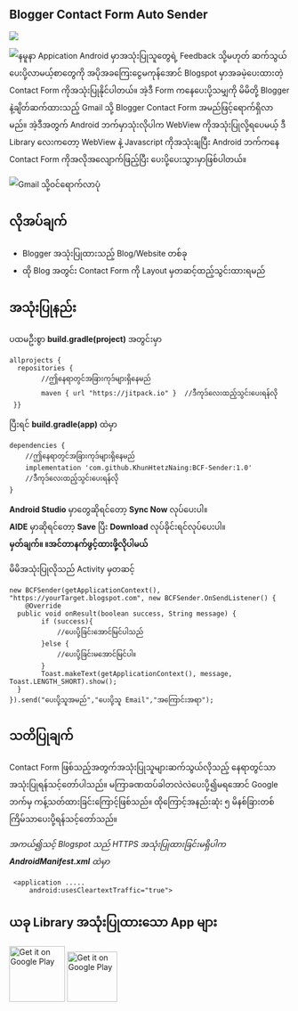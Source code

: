 ## **Blogger Contact Form Auto Sender**
[![](https://jitpack.io/v/KhunHtetzNaing/BCF-Sender.svg)](https://jitpack.io/#KhunHtetzNaing/BCF-Sender)

![နမူနာ Appication](https://github.com/KhunHtetzNaing/BCF-Sender/raw/master/photos/send.gif)
Android မှာအသုံးပြုသူတွေရဲ့ Feedback သို့မဟုတ် ဆက်သွယ်ပေးပို့လာမယ့်စာတွေကို
အပိုအခကြေးငွေမကုန်အောင် Blogspot မှာအခမဲ့ပေးထားတဲ့
Contact Form ကိုအသုံးပြုနိုင်ပါတယ်။
အဲ့ဒီ Form ကနေပေးပို့သမျှကို မိမိတို့ Blogger နဲ့ချိတ်ဆက်ထားသည့်
Gmail သို့ Blogger Contact Form အမည်ဖြင့်ရောက်ရှိလာမည်။
အဲ့ဒီအတွက် Android ဘက်မှာသုံးလိုပါက WebView ကိုအသုံးပြုလို့ရပေမယ့်
ဒီ Library လေးကတော့ WebView နဲ့ Javascript ကိုအသုံးချပြီး
Android ဘက်ကနေ Contact Form ကိုအလိုအလျောက်ဖြည့်ပြီး
ပေးပို့ပေးသွားမှာဖြစ်ပါတယ်။

![Gmail သို့ဝင်ရောက်လာပုံ](https://github.com/KhunHtetzNaing/BCF-Sender/raw/master/photos/received.gif)

## လိုအပ်ချက်
 - Blogger အသုံးပြုထားသည့် Blog/Website တစ်ခု
 - ထို Blog အတွင်း Contact Form ကို Layout မှတဆင့်ထည့်သွင်းထားရမည်

## အသုံးပြုနည်း
ပထမဦးစွာ  **build.gradle(project)**  အတွင်းမှာ

```
allprojects {
  repositories {  
		//ဤနေရာတွင်အခြားကုဒ်များရှိနေမည်
        maven { url "https://jitpack.io" }  //ဒီကုဒ်လေးထည့်သွင်းပေးရန်လို
 }}
```
ပြီးရင်  **build.gradle(app)**  ထဲမှာ

```
dependencies {  
	//ဤနေရာတွင်အခြားကုဒ်များရှိနေမည်
	implementation 'com.github.KhunHtetzNaing:BCF-Sender:1.0'
	//ဒီကုဒ်လေးထည့်သွင်းပေးရန်လို
}
```
**Android Studio** မှာတွေဆိုရင်တော့ **Sync Now** လုပ်ပေးပါ။  
**AIDE** မှာဆိုရင်တော့ **Save** ပြီး **Download** လုပ်ခိုင်းရင်လုပ်ပေးပါ။  
**မှတ်ချက်။ ။အင်တာနက်ဖွင့်ထားဖို့လိုပါမယ်**

မိမိအသုံးပြုလိုသည် Activity မှတဆင့်

    new BCFSender(getApplicationContext(), "https://yourTarget.blogspot.com", new BCFSender.OnSendListener() {  
        @Override  
      public void onResult(boolean success, String message) {  
            if (success){  
                //ပေးပို့ခြင်းအောင်မြင်ပါသည်  
		    }else {  
                //ပေးပို့ခြင်းမအောင်မြင်ပါ။  
		    }  
            Toast.makeText(getApplicationContext(), message, Toast.LENGTH_SHORT).show();  
      }  
    }).send("ပေးပို့သူအမည်","ပေးပို့သူ Email","အကြောင်းအရာ");

## သတိပြုချက်
Contact Form ဖြစ်သည့်အတွက်အသုံးပြုသူများဆက်သွယ်လိုသည့်
နေရာတွင်သာအသုံးပြုရန်သင့်တော်ပါသည်။
မကြာခဏထပ်ခါတလဲလဲပေးပို့၍မရအောင် Google ဘက်မှ
ကန့်သတ်ထားခြင်းကြောင့်ဖြစ်သည်။
ထိုကြောင့်အနည်းဆုံး ၅ မိနစ်ခြားတစ်ကြိမ်သာပေးပို့ရန်သင့်တော်သည်။

*အကယ်၍သင့် Blogspot သည် HTTPS အသုံးပြုထားခြင်းမရှိပါက  
**AndroidManifest.xml**  ထဲမှာ*

```
 <application .....
     android:usesCleartextTraffic="true">
```

## ယခု Library အသုံးပြုထားသော App များ
<a  href='https://play.google.com/store/apps/details?id=com.mgngoe.zfont'><img  alt='Get it on Google Play'  src='https://github.com/KhunHtetzNaing/BCF-Sender/raw/master/photos/zfont.png' height=100px/></a>
<a  href='https://play.google.com/store/apps/details?id=com.pky.mifontinstaller'><img  alt='Get it on Google Play'  src='https://github.com/KhunHtetzNaing/BCF-Sender/raw/master/photos/miui.png' height=90px/></a>
